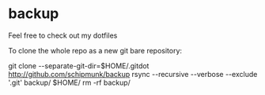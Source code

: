 # backup
Feel free to check out my dotfiles

To clone the whole repo as a new git bare repository:

git clone --separate-git-dir=$HOME/.gitdot http://github.com/schipmunk/backup
rsync --recursive --verbose --exclude '.git' backup/ $HOME/
rm -rf backup/
